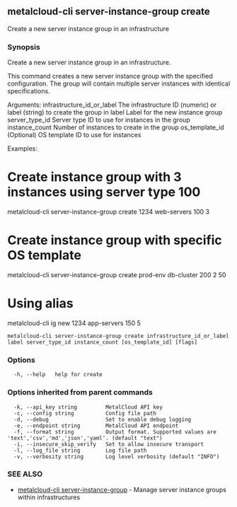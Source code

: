 ## metalcloud-cli server-instance-group create

Create a new server instance group in an infrastructure

### Synopsis

Create a new server instance group in an infrastructure.

This command creates a new server instance group with the specified configuration.
The group will contain multiple server instances with identical specifications.

Arguments:
  infrastructure_id_or_label  The infrastructure ID (numeric) or label (string) to create the group in
  label                       Label for the new instance group
  server_type_id             Server type ID to use for instances in the group
  instance_count             Number of instances to create in the group
  os_template_id             (Optional) OS template ID to use for instances

Examples:
  # Create instance group with 3 instances using server type 100
  metalcloud-cli server-instance-group create 1234 web-servers 100 3

  # Create instance group with specific OS template
  metalcloud-cli server-instance-group create prod-env db-cluster 200 2 50

  # Using alias
  metalcloud-cli ig new 1234 app-servers 150 5

```
metalcloud-cli server-instance-group create infrastructure_id_or_label label server_type_id instance_count [os_template_id] [flags]
```

### Options

```
  -h, --help   help for create
```

### Options inherited from parent commands

```
  -k, --api_key string         MetalCloud API key
  -c, --config string          Config file path
  -d, --debug                  Set to enable debug logging
  -e, --endpoint string        MetalCloud API endpoint
  -f, --format string          Output format. Supported values are 'text','csv','md','json','yaml'. (default "text")
  -i, --insecure_skip_verify   Set to allow insecure transport
  -l, --log_file string        Log file path
  -v, --verbosity string       Log level verbosity (default "INFO")
```

### SEE ALSO

* [metalcloud-cli server-instance-group](metalcloud-cli_server-instance-group.md)	 - Manage server instance groups within infrastructures

